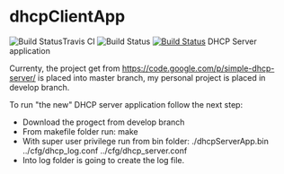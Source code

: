 dhcpClientApp
=========================
![Build Status](https://travis-ci.org/ilm4zz4/dhcpServerApp.svg?branch=develop)Travis CI
![Build Status](https://www.codeship.io/projects/876c9b00-9f67-0132-ef75-520a26f6f18f/status)
[![Build Status](https://travis-ci.org/chesleybrown/bitbucket-codeship-status.svg?branch=develop)](https://travis-ci.org/chesleybrown/bitbucket-codeship-status)
DHCP Server application

Currenty, the project get from https://code.google.com/p/simple-dhcp-server/ is placed into master branch, my personal project is placed in develop branch.

To run "the new" DHCP server application follow the next step:

 - Download the progect from develop branch
 - From makefile folder run: make 
 - With super user privilege run from bin folder: ./dhcpServerApp.bin ../cfg/dhcp_log.conf  ../cfg/dhcp_server.conf 
 - Into log folder is going to create the log file. 



